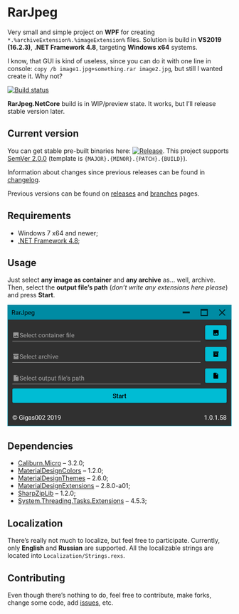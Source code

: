 # RarJpeg

Very small and simple project on **WPF** for creating `*.%archiveExtension%.%imageExtension%` files. Solution is build in **VS2019 (16.2.3)**, **.NET Framework 4.8**, targeting **Windows x64** systems.

I know, that GUI is kind of useless, since you can do it with one line in console: `copy /b image1.jpg+something.rar image2.jpg`, but still I wanted create it. Why not?

[![Build status](https://ci.appveyor.com/api/projects/status/7wvh1l5kv3bi9iae?svg=true)](https://ci.appveyor.com/project/Gigas002/rarjpeg)

**RarJpeg.NetCore** build is in WIP/preview state. It works, but I’ll release stable version later.

## Current version

You can get stable pre-built binaries here: [![Release](https://img.shields.io/github/release/Gigas002/RarJpeg.svg)](https://github.com/Gigas002/RarJpeg/releases/latest). This project supports [SemVer 2.0.0](https://semver.org/) (template is `{MAJOR}.{MINOR}.{PATCH}.{BUILD}`).

Information about changes since previous releases can be found in [changelog](https://github.com/Gigas002/RarJpeg/blob/master/CHANGELOG.md).

Previous versions can be found on [releases](https://github.com/Gigas002/RarJpeg/releases) and [branches](https://github.com/Gigas002/RarJpeg/branches) pages.

## Requirements

- Windows 7 x64 and newer;
- [.NET Framework 4.8](<https://dotnet.microsoft.com/download/dotnet-framework/net48>);

## Usage

Just select **any image as container** and **any archive** as… well, archive. Then, select the **output file’s path** (*don’t write any extensions here please*) and press **Start**.

![Main page](Screenshots/MainPage.png)

## Dependencies

- [Caliburn.Micro](<https://www.nuget.org/packages/Caliburn.Micro>) – 3.2.0;
- [MaterialDesignColors](<https://www.nuget.org/packages/MaterialDesignColors>) – 1.2.0;
- [MaterialDesignThemes](<https://www.nuget.org/packages/MaterialDesignThemes>) – 2.6.0;
- [MaterialDesignExtensions](<https://www.nuget.org/packages/MaterialDesignExtensions/>) – 2.8.0-a01;
- [SharpZipLib](<https://www.nuget.org/packages/SharpZipLib/>) – 1.2.0;
- [System.Threading.Tasks.Extensions](<https://www.nuget.org/packages/System.Threading.Tasks.Extensions>) – 4.5.3;

## Localization

There’s really not much to localize, but feel free to participate. Currently, only **English** and **Russian** are supported. All the localizable strings are located into `Localization/Strings.rexs`.

## Contributing

Even though there’s nothing to do, feel free to contribute, make forks, change some code, add [issues](https://github.com/Gigas002/RarJpeg/issues), etc.
